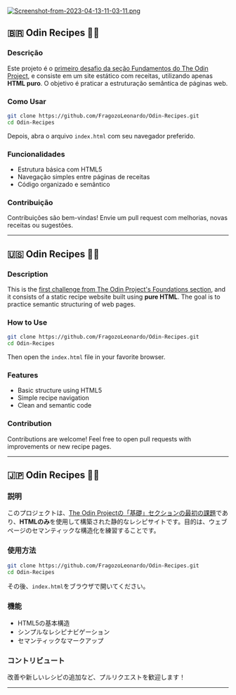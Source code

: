 [![Screenshot-from-2023-04-13-11-03-11.png](https://i.postimg.cc/c4YJdtMS/Screenshot-from-2023-04-13-11-03-11.png)](https://postimg.cc/GHLRQ257)

## 🇧🇷 Odin Recipes 🧑‍🍳

### Descrição

Este projeto é o [primeiro desafio da seção Fundamentos do The Odin Project](https://www.theodinproject.com/lessons/foundations-recipes), e consiste em um site estático com receitas, utilizando apenas **HTML puro**. O objetivo é praticar a estruturação semântica de páginas web.

### Como Usar

```bash
git clone https://github.com/FragozoLeonardo/Odin-Recipes.git
cd Odin-Recipes
```

Depois, abra o arquivo `index.html` com seu navegador preferido.

### Funcionalidades

- Estrutura básica com HTML5  
- Navegação simples entre páginas de receitas  
- Código organizado e semântico

### Contribuição

Contribuições são bem-vindas! Envie um pull request com melhorias, novas receitas ou sugestões.

---

## 🇺🇸 Odin Recipes 🧑‍🍳

### Description

This is the [first challenge from The Odin Project's Foundations section](https://www.theodinproject.com/lessons/foundations-recipes), and it consists of a static recipe website built using **pure HTML**. The goal is to practice semantic structuring of web pages.

### How to Use

```bash
git clone https://github.com/FragozoLeonardo/Odin-Recipes.git
cd Odin-Recipes
```

Then open the `index.html` file in your favorite browser.

### Features

- Basic structure using HTML5  
- Simple recipe navigation  
- Clean and semantic code

### Contribution

Contributions are welcome! Feel free to open pull requests with improvements or new recipe pages.

---

## 🇯🇵 Odin Recipes 🧑‍🍳

### 説明

このプロジェクトは、[The Odin Projectの「基礎」セクションの最初の課題](https://www.theodinproject.com/lessons/foundations-recipes)であり、**HTMLのみ**を使用して構築された静的なレシピサイトです。目的は、ウェブページのセマンティックな構造化を練習することです。

### 使用方法

```bash
git clone https://github.com/FragozoLeonardo/Odin-Recipes.git
cd Odin-Recipes
```

その後、`index.html`をブラウザで開いてください。

### 機能

- HTML5の基本構造  
- シンプルなレシピナビゲーション  
- セマンティックなマークアップ

### コントリビュート

改善や新しいレシピの追加など、プルリクエストを歓迎します！

---
